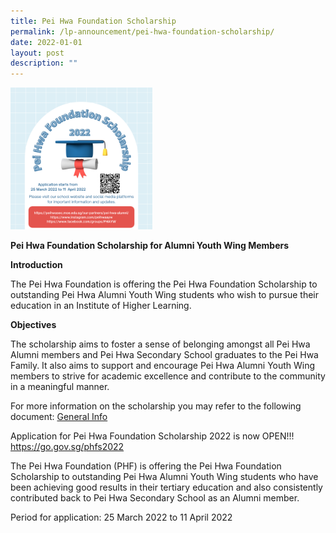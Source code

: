 ```yaml
---
title: Pei Hwa Foundation Scholarship
permalink: /lp-announcement/pei-hwa-foundation-scholarship/
date: 2022-01-01
layout: post
description: ""
---
```

<img style="width: 45%;" src="/images/Pei-Hwa-Foundation-Scholarship-1-300x300.png" />
<p><strong>Pei Hwa Foundation Scholarship for Alumni Youth Wing Members</strong></p>
<p><strong>Introduction</strong></p>
<p>The Pei Hwa Foundation is offering the Pei Hwa Foundation Scholarship to outstanding Pei Hwa Alumni Youth Wing students who wish to pursue their education in an Institute of Higher Learning.</p>
<p><strong>Objectives</strong></p>
<p>The scholarship aims to foster a sense of belonging amongst all Pei Hwa Alumni members and Pei Hwa Secondary School graduates to the Pei Hwa Family. It also aims to support and encourage Pei Hwa Alumni Youth Wing members to strive for academic excellence and contribute to the community in a meaningful manner.</p>
<p>For more information on the scholarship you may refer to the following document:&nbsp;<a href="https://peihwasec.moe.edu.sg/wp-content/uploads/2022/03/2.PHF_Scholarship_general-information_updated_22Mar2022.pdf">General Info</a></p>
<p>Application for Pei Hwa Foundation Scholarship 2022 is now OPEN!!!<br /><a href="https://go.gov.sg/phfs2022">https://go.gov.sg/phfs2022</a></p>
<p>The Pei Hwa Foundation (PHF) is offering the Pei Hwa Foundation Scholarship to outstanding Pei Hwa Alumni Youth Wing students who have been achieving good results in their tertiary education and also consistently contributed back to Pei Hwa Secondary School as an Alumni member.</p>
<p>Period for application: 25 March 2022 to 11 April 2022</p>